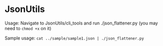 # JsonUtils

Usage:
Navigate to JsonUtils/cli_tools and run ./json_flattener.py (you may need to `chmod +x` on it)

Sample usage:
`cat ../sample/sample1.json | ./json_flattener.py`



